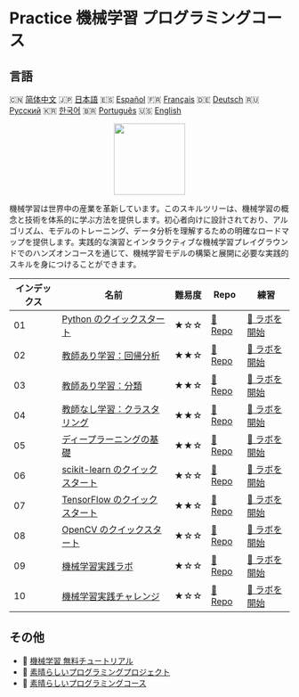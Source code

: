# Practice 機械学習 プログラミングコース

## 言語

🇨🇳 [简体中文](README_zh.md) 🇯🇵 [日本語](README_ja.md) 🇪🇸 [Español](README_es.md) 🇫🇷 [Français](README_fr.md) 🇩🇪 [Deutsch](README_de.md) 🇷🇺 [Русский](README_ru.md) 🇰🇷 [한국어](README_ko.md) 🇧🇷 [Português](README_pt.md) 🇺🇸 [English](README.md) 

<div align="center">
<img width="128px" src="https://file.labex.io/path/1kXLbMH5geSl.png">
</div>

機械学習は世界中の産業を革新しています。このスキルツリーは、機械学習の概念と技術を体系的に学ぶ方法を提供します。初心者向けに設計されており、アルゴリズム、モデルのトレーニング、データ分析を理解するための明確なロードマップを提供します。実践的な演習とインタラクティブな機械学習プレイグラウンドでのハンズオンコースを通じて、機械学習モデルの構築と展開に必要な実践的スキルを身につけることができます。

|   インデックス | 名前                                                                                         | 難易度   | Repo                                                                        | 練習                                                                            |
|----------------|----------------------------------------------------------------------------------------------|----------|-----------------------------------------------------------------------------|---------------------------------------------------------------------------------|
|             01 | [Python のクイックスタート](https://labex.io/ja/courses/quick-start-with-python)             | ★☆☆      | [🔗 Repo](https://github.com/labex-labs/quick-start-with-python)            | [🚀 ラボを開始](https://labex.io/ja/courses/quick-start-with-python)            |
|             02 | [教師あり学習：回帰分析](https://labex.io/ja/courses/supervised-learning-regression)         | ★★☆      | [🔗 Repo](https://github.com/labex-labs/supervised-learning-regression)     | [🚀 ラボを開始](https://labex.io/ja/courses/supervised-learning-regression)     |
|             03 | [教師あり学習：分類](https://labex.io/ja/courses/supervised-learning-classification)         | ★★☆      | [🔗 Repo](https://github.com/labex-labs/supervised-learning-classification) | [🚀 ラボを開始](https://labex.io/ja/courses/supervised-learning-classification) |
|             04 | [教師なし学習：クラスタリング](https://labex.io/ja/courses/unsupervised-learning-clustering) | ★★☆      | [🔗 Repo](https://github.com/labex-labs/unsupervised-learning-clustering)   | [🚀 ラボを開始](https://labex.io/ja/courses/unsupervised-learning-clustering)   |
|             05 | [ディープラーニングの基礎](https://labex.io/ja/courses/foundations-of-deep-learning)         | ★★☆      | [🔗 Repo](https://github.com/labex-labs/foundations-of-deep-learning)       | [🚀 ラボを開始](https://labex.io/ja/courses/foundations-of-deep-learning)       |
|             06 | [scikit-learn のクイックスタート](https://labex.io/ja/courses/quick-start-with-scikit-learn) | ★☆☆      | [🔗 Repo](https://github.com/labex-labs/quick-start-with-scikit-learn)      | [🚀 ラボを開始](https://labex.io/ja/courses/quick-start-with-scikit-learn)      |
|             07 | [TensorFlow のクイックスタート](https://labex.io/ja/courses/quick-start-with-tensorflow)     | ★★☆      | [🔗 Repo](https://github.com/labex-labs/quick-start-with-tensorflow)        | [🚀 ラボを開始](https://labex.io/ja/courses/quick-start-with-tensorflow)        |
|             08 | [OpenCV のクイックスタート](https://labex.io/ja/courses/quick-start-with-opencv)             | ★☆☆      | [🔗 Repo](https://github.com/labex-labs/quick-start-with-opencv)            | [🚀 ラボを開始](https://labex.io/ja/courses/quick-start-with-opencv)            |
|             09 | [機械学習実践ラボ](https://labex.io/ja/courses/ml-practice-labs)                             | ★☆☆      | [🔗 Repo](https://github.com/labex-labs/ml-practice-labs)                   | [🚀 ラボを開始](https://labex.io/ja/courses/ml-practice-labs)                   |
|             10 | [機械学習実践チャレンジ](https://labex.io/ja/courses/ml-practice-challenges)                 | ★☆☆      | [🔗 Repo](https://github.com/labex-labs/ml-practice-challenges)             | [🚀 ラボを開始](https://labex.io/ja/courses/ml-practice-challenges)             |

## その他

- 🔗 [機械学習 無料チュートリアル](https://github.com/labex-labs/ml-free-tutorials)
- 🔗 [素晴らしいプログラミングプロジェクト](https://github.com/labex-labs/awesome-programming-projects)
- 🔗 [素晴らしいプログラミングコース](https://github.com/labex-labs/awesome-programming-courses)


